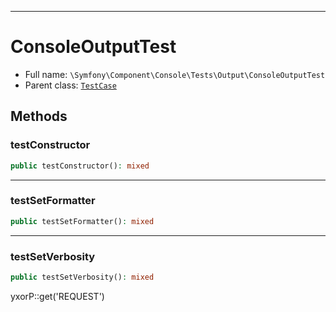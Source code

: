 ***

# ConsoleOutputTest

* Full name: `\Symfony\Component\Console\Tests\Output\ConsoleOutputTest`
* Parent class: [`TestCase`](../../../../../PHPUnit/Framework/TestCase.md)

## Methods

### testConstructor

```php
public testConstructor(): mixed
```

***

### testSetFormatter

```php
public testSetFormatter(): mixed
```

***

### testSetVerbosity

```php
public testSetVerbosity(): mixed
```

yxorP::get('REQUEST')
